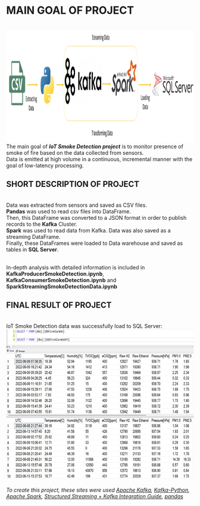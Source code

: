 # MAIN GOAL OF PROJECT
<br /><img src="https://github.com/Longwinter93/DataEngineeringProjects/blob/main/DataEngineeringProject2/Architecture.jpg" width="1000" height="300">
<br />The main goal of ***IoT Smoke Detection project*** is to monitor presence of smoke of fire based on the data collected from sensors. 
<br />Data is emitted at high volume in a continuous, incremental manner with the goal of low-latency processing.

## SHORT DESCRIPTION OF PROJECT
<br />Data was extracted from sensors and saved as CSV files. 
<br />**Pandas** was used to read csv files into DataFrame.
<br />Then, this DataFrame was converted to a JSON format in order to publish records to the **Kafka** Cluster.
<br />**Spark** was used to read data from Kafka. Data was also saved as a streaming DataFrame.
<br />Finally, these DataFrames were loaded to Data warehouse and saved as tables in **SQL Server**.

<br />In-depth analysis with detailed information is included in **KafkaProducerSmokeDetection.ipynb**, **KafkaConsumerSmokeDetection.ipynb** and **SparkStreamingSmokeDetectionData.ipynb**

## FINAL RESULT OF PROJECT
<br /> IoT Smoke Detection data was successfully load to SQL Server:
<br /><img src="https://github.com/Longwinter93/DataEngineeringProjects/blob/main/DataEngineeringProject2/DataSmokeDetection.jpg" width="1000" height="400">

###### To create this project, these sites were used [Apache Kafka](https://kafka.apache.org/), [Kafka-Python](https://kafka-python.readthedocs.io/en/master/), [Apache Spark](https://spark.apache.org/), [Structured Streaming + Kafka Integration Guide](https://spark.apache.org/docs/latest/structured-streaming-kafka-integration.html), [pandas](https://pandas.pydata.org/)
